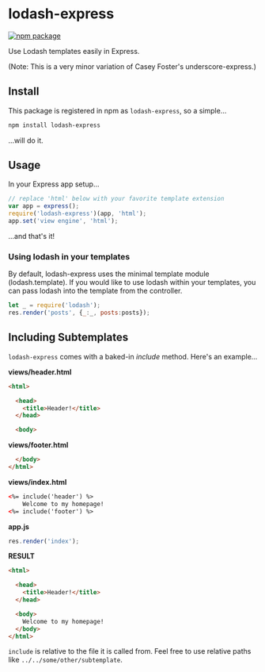 # lodash-express

[![npm package](https://nodei.co/npm/lodash-express.png?downloads=true&downloadRank=true&stars=true)](https://nodei.co/npm/lodash-express/)

Use Lodash templates easily in Express.

(Note: This is a very minor variation of Casey Foster's underscore-express.)

## Install

This package is registered in npm as `lodash-express`, so a simple...

```bash
npm install lodash-express
```

...will do it.

## Usage

In your Express app setup...

```js
// replace 'html' below with your favorite template extension
var app = express();
require('lodash-express')(app, 'html'); 
app.set('view engine', 'html');
```

...and that's it!

### Using lodash in your templates
By default, lodash-express uses the minimal template module (lodash.template). If you would like to use lodash within your templates, you can pass lodash into the template from the controller.

```js
let _ = require('lodash');
res.render('posts', {_:_, posts:posts});
```

## Including Subtemplates

`lodash-express` comes with a baked-in _include_ method. Here's an example...

**views/header.html**
```html
<html>

  <head>
    <title>Header!</title>
  </head>

  <body>
```

**views/footer.html**
```html
  </body>
</html>
```

**views/index.html**
```html
<%= include('header') %>
    Welcome to my homepage!
<%= include('footer') %>
```

**app.js**
```js
res.render('index');
```

**RESULT**
```html
<html>

  <head>
    <title>Header!</title>
  </head>

  <body>
    Welcome to my homepage!
  </body>
</html>
```

`include` is relative to the file it is called from. Feel free to use relative paths like `../../some/other/subtemplate`.
